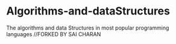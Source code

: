 # Algorithms-and-dataStructures
The algorithms and data Structures in most popular programming languages
//FORKED BY SAI CHARAN